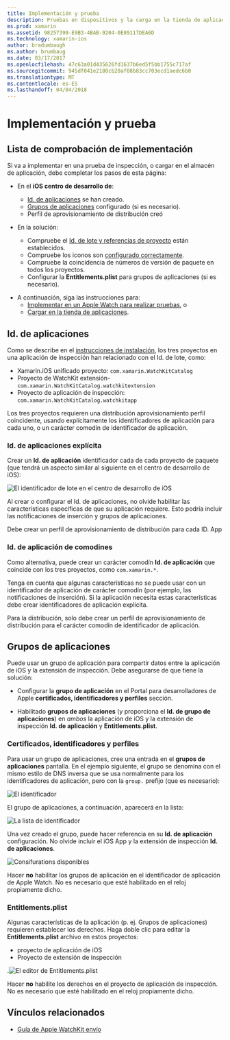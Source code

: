 ```yaml
---
title: Implementación y prueba
description: Pruebas en dispositivos y la carga en la tienda de aplicaciones
ms.prod: xamarin
ms.assetid: 98257399-E9B3-4BAB-9204-0E89117DEA6D
ms.technology: xamarin-ios
author: bradumbaugh
ms.author: brumbaug
ms.date: 03/17/2017
ms.openlocfilehash: 47c63a01d435626fd1637b6ed5f5bb1755c717af
ms.sourcegitcommit: 945df041e2180cb20af08b83cc703ecd1aedc6b0
ms.translationtype: MT
ms.contentlocale: es-ES
ms.lasthandoff: 04/04/2018
---
```

# <a name="deployment-and-testing"></a>Implementación y prueba

## <a name="deployment-checklist"></a>Lista de comprobación de implementación

Si va a implementar en una prueba de inspección, o cargar en el almacén de aplicación, debe completar los pasos de esta página:

- En el **iOS centro de desarrollo de**:
  - [Id. de aplicaciones](#App_IDs) se han creado.
  - [Grupos de aplicaciones](#App_Groups) configurado (si es necesario).
  - Perfil de aprovisionamiento de distribución creó

- En la solución:

  - Compruebe el [Id. de lote y referencias de proyecto](~/ios/watchos/get-started/installation.md) están establecidos.
  - Compruebe los iconos son [configurado correctamente](~/ios/watchos/app-fundamentals/icons.md).
  - Compruebe la coincidencia de números de versión de paquete en todos los proyectos.
  - Configurar la **Entitlements.plist** para grupos de aplicaciones (si es necesario).

* A continuación, siga las instrucciones para:
  - [Implementar en un Apple Watch para realizar pruebas](~/ios/watchos/deploy-test/device.md), o
  - [Cargar en la tienda de aplicaciones](~/ios/watchos/deploy-test/appstore.md).

<a name="App_IDs"/>

## <a name="app-ids"></a>Id. de aplicaciones

Como se describe en el [instrucciones de instalación](~/ios/watchos/get-started/installation.md), los tres proyectos en una aplicación de inspección han relacionado con el Id. de lote, como:

- Xamarin.iOS unificado proyecto: `com.xamarin.WatchKitCatalog`
- Proyecto de WatchKit extensión- `com.xamarin.WatchKitCatalog.watchkitextension`
- Proyecto de aplicación de inspección: `com.xamarin.WatchKitCatalog.watchkitapp`

Los tres proyectos requieren una distribución aprovisionamiento perfil coincidente, usando explícitamente los identificadores de aplicación para cada uno, o un carácter comodín de identificador de aplicación.

### <a name="explicit-app-ids"></a>Id. de aplicaciones explícita

Crear un **Id. de aplicación** identificador cada de cada proyecto de paquete (que tendrá un aspecto similar al siguiente en el centro de desarrollo de iOS):

![El identificador de lote en el centro de desarrollo de iOS](images/appids-specific-sml.png)

Al crear o configurar el Id. de aplicaciones, no olvide habilitar las características específicas de que su aplicación requiere. Esto podría incluir las notificaciones de inserción y grupos de aplicaciones.

Debe crear un perfil de aprovisionamiento de distribución para cada ID. App

### <a name="wildcard-app-id"></a>Id. de aplicación de comodines

Como alternativa, puede crear un carácter comodín **Id. de aplicación** que coincide con los tres proyectos, como `com.xamarin.*`.

Tenga en cuenta que algunas características no se puede usar con un identificador de aplicación de carácter comodín (por ejemplo, las notificaciones de inserción). Si la aplicación necesita estas características debe crear identificadores de aplicación explícita.

Para la distribución, solo debe crear un perfil de aprovisionamiento de distribución para el carácter comodín de identificador de aplicación.

<a name="App_Groups" />

## <a name="app-groups"></a>Grupos de aplicaciones

Puede usar un grupo de aplicación para compartir datos entre la aplicación de iOS y la extensión de inspección. Debe asegurarse de que tiene la solución:

- Configurar la **grupo de aplicación** en el Portal para desarrolladores de Apple **certificados, identificadores y perfiles** sección.

- Habilitado **grupos de aplicaciones** (y proporciona el **Id. de grupo de aplicaciones**) en *ambos* la aplicación de iOS y la extensión de inspección **Id. de aplicación** y  **Entitlements.plist**.

### <a name="certificates-identifiers--profiles"></a>Certificados, identificadores y perfiles

Para usar un grupo de aplicaciones, cree una entrada en el **grupos de aplicaciones** pantalla. En el ejemplo siguiente, el grupo se denomina con el mismo estilo de DNS inversa que se usa normalmente para los identificadores de aplicación, pero con la `group.` prefijo (que es necesario):

![El identificador](images/appgroups-new-sml.png)

El grupo de aplicaciones, a continuación, aparecerá en la lista:

![La lista de identificador](images/appgroups-setup-sml.png)

Una vez creado el grupo, puede hacer referencia en su **Id. de aplicación** configuración. No olvide incluir el iOS App y la extensión de inspección **Id. de aplicaciones**.

![Consifurations disponibles](images/appgroups-sml.png)

Hacer **no** habilitar los grupos de aplicación en el identificador de aplicación de Apple Watch. No es necesario que esté habilitado en el reloj propiamente dicho.

### <a name="entitlementsplist"></a>Entitlements.plist

Algunas características de la aplicación (p. ej. Grupos de aplicaciones) requieren establecer los derechos.
Haga doble clic para editar la **Entitlements.plist** archivo en estos proyectos:

- proyecto de aplicación de iOS
- Proyecto de extensión de inspección

.![El editor de Entitlements.plist](images/entitlements-plist-sml.png)

Hacer **no** habilite los derechos en el proyecto de aplicación de inspección. No es necesario que esté habilitado en el reloj propiamente dicho.

## <a name="related-links"></a>Vínculos relacionados

- [Guía de Apple WatchKit envío](https://developer.apple.com/app-store/watch/)
